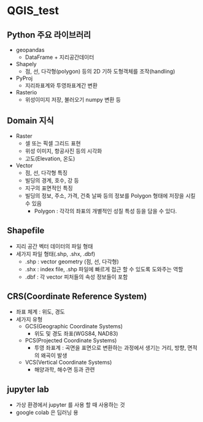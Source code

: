 # QGIS_test

## Python 주요 라이브러리
- geopandas
  + DataFrame + 지리공간데이터
- Shapely
  + 점, 선, 다각형(polygon) 등의 2D 기하 도형객체를 조작(handling)
- PyProj
  + 지리좌표계와 투영좌표계간 변환
- Rasterio
  + 위성이미지 저장, 불러오기 numpy 변환 등


## Domain 지식
- Raster
  + 셀 또는 픽셀 그리드 표현
  + 위성 이미지, 항공사진 등의 시각화
  + 고도(Elevation, 온도)
- Vector
  + 점, 선, 다각형 특징
  + 빌딩의 경계, 호수, 강 등
  + 지구의 표면적인 특징
  + 빌딩의 정보, 주소, 가격, 건축 날짜 등의 정보를 Polygon 형태에 저장을 시킬 수 있음
    * Polygon : 각각의 좌표의 개별적인 성질 특성 등을 담을 수 있다.

## Shapefile
- 지리 공간 벡터 데이터의 파일 형태
- 세가지 파일 형태(.shp, .shx, .dbf)
  + .shp : vector geometry (점, 선, 다각형)
  + .shx : index file, .shp 파일에 빠르게 접근 할 수 있도록 도와주는 역할
  + .dbf : 각 vector 피처들의 속성 정보들이 포함

## CRS(Coordinate Reference System)
- 좌표 체계 : 위도, 경도
- 세가지 유형
  + GCS(Geographic Coordinate Systems)
    * 위도 및 경도 좌표(WGS84, NAD83)
  + PCS(Projected Coordinate Systems)
    * 투영 좌표계 : 곡면을 표면으로 변환하는 과정에서 생기는 거리, 방향, 면적의 왜곡이 발생
  + VCS(Vertical Coordinate Systems)
    * 해양과학, 해수면 등과 관련


## jupyter lab
- 가상 환경에서 jupyter 를 사용 할 때 사용하는 것
- google colab 은 딥러닝 용